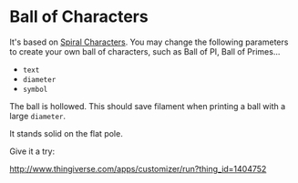 # Ball of Characters

It's based on [Spiral Characters](https://www.thingiverse.com/thing:1404251). You may change the following parameters to create your own ball of characters, such as Ball of PI, Ball of Primes...

- `text`
- `diameter`
- `symbol`

The ball is hollowed. This should save filament when printing a ball with a large `diameter`. 

It stands solid on the flat pole.

Give it a try:

http://www.thingiverse.com/apps/customizer/run?thing_id=1404752

